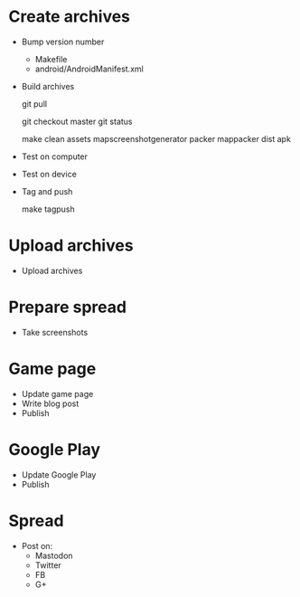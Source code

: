 # Create archives

- Bump version number
    - Makefile
    - android/AndroidManifest.xml

- Build archives

    git pull

    git checkout master
    git status

    make clean assets mapscreenshotgenerator packer mappacker dist apk

- Test on computer
- Test on device

- Tag and push

    make tagpush

# Upload archives

- Upload archives

# Prepare spread

- Take screenshots

# Game page

- Update game page
- Write blog post
- Publish

# Google Play

- Update Google Play
- Publish

# Spread

- Post on:
    - Mastodon
    - Twitter
    - FB
    - G+
